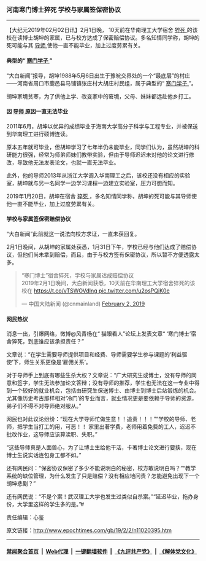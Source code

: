 ### 河南寒门博士猝死 学校与家属签保密协议
------------------------

<p>
 【大纪元2019年02月02日讯】2月1日晚， 10天前在华南理工大学宿舍
 <a href="http://www.epochtimes.com/gb/tag/%E7%8C%9D%E6%AD%BB.html">
  猝死
 </a>
 的该校在读博士胡坤的家属，已与校方达成了保密赔偿协议。多名知情同学称，胡坤的死可能与其
 <a href="http://www.epochtimes.com/gb/tag/%E5%AF%BC%E5%B8%88.html">
  导师
 </a>
 使他一直不能毕业，加上过度劳累有关。
</p>
<h4>
 典型的“
 <a href="http://www.epochtimes.com/gb/tag/%E5%AF%92%E9%97%A8%E5%AD%A6%E5%AD%90.html">
  寒门学子
 </a>
 ”
</h4>
<p>
 “大白新闻”报导，胡坤1988年5月6日出生于豫皖交界处的一个“最底层”的村庄——河南省周口市鹿邑县马铺镇张庄村大胡庄村民组，属于典型的“
 <a href="http://www.epochtimes.com/gb/tag/%E5%AF%92%E9%97%A8%E5%AD%A6%E5%AD%90.html">
  寒门学子
 </a>
 ”。
</p>
<p>
 胡坤家境贫寒，为了供他上学、改变家中的窘境，父母、妹妹都远赴他乡打工。
</p>
<h4>
 因
 <a href="http://www.epochtimes.com/gb/tag/%E5%AF%BC%E5%B8%88.html">
  导师
 </a>
 原因一直无法毕业
</h4>
<p>
 2011年6月，胡坤以优异的成绩毕业于海南大学高分子科学与工程专业，并被保送到华南理工进行硕博连读。
</p>
<p>
 原本五年就可毕业，但胡坤学习了七年半仍未能毕业，同学们认为，虽然胡坤的科研能力很强，经常为师弟师妹们教带实验，但由于导师迟迟未对他的论文进行修改，导致他无法发表论文，也就一直无法毕业。
</p>
<p>
 此外，他的导师2013年从浙江大学调入华南理工之后，该校还没有相应的实验室，胡坤就与另一名同学一边学习课程一边建立实验室，压力可想而知。
</p>
<p>
 2019年1月20日，胡坤在宿舍
 <a href="http://www.epochtimes.com/gb/tag/%E7%8C%9D%E6%AD%BB.html">
  猝死
 </a>
 ，多名知情同学称，胡坤的死可能与其导师使他一直不能毕业，加上过度劳累有关。
</p>
<h4>
 学校与家属签保密赔偿协议
</h4>
<p>
 “大白新闻”此前就这一说法向校方求证，一直未获回复。
</p>
<p>
 2月1日晚间，从胡坤的家属处获悉，1月31日下午，学校已经与他们达成了赔偿协议，但他们尚未拿到赔偿，而且，由于与校方签有保密协议，所以暂不方便透露太多。
</p>
<blockquote class="twitter-tweet" data-lang="en">
 <p dir="ltr" lang="zh">
  “寒门博士”宿舍猝死，学校与家属达成赔偿协议
  <br/>
  2019年2月1日晚间，大白新闻获悉，10天前在华南理工大学宿舍猝死的该校在
  <a href="https://t.co/vTSWOVdIng">
   https://t.co/vTSWOVdIng
  </a>
  <a href="https://t.co/u2osPQiK0e">
   pic.twitter.com/u2osPQiK0e
  </a>
 </p>
 <p>
  — 中国大陆新闻 (@cnmainland)
  <a href="https://twitter.com/cnmainland/status/1091549714598617088?ref_src=twsrc%5Etfw">
   February 2, 2019
  </a>
 </p>
</blockquote>
<p>
</p>
<h4>
 网民热议
</h4>
<p>
 消息一出，引爆网络，微博@风青杨在“ 猫眼看人”论坛上发表文章“ ‘寒门博士’宿舍猝死，到底谁应该承担责任？”
</p>
<p>
 文章说：“在学生需要导师提供项目和经费、导师需要学生参与课题的‘利益驱使’下，师生关系更像是‘雇佣关系’。
</p>
<p>
 对于导师手上到底有哪些生杀大权？文章说：“广大研究生或博士，没有导师的同意和签字，学生无法参加论文答辩；没有导师的推荐，学生也无法在这一专业中得到一个较好的就业机会，包括由研究生保送博士、由博士到博士后站锻炼的机会。尤其像历史考古那样相对‘冷门’的专业而言，就业情况更是要依赖于导师的资源，弟子们不得不对导师绝对服从。”
</p>
<p>
 网民也对此议论纷纷：“现在大学导师忙做生意！！追责！！！”“学校的导师、老师，把学生当打工的用，可恶！！ 家里出著学费，老师用着免费的工人，迟迟不批改作业，这导师应该算渎职、失职。”
</p>
<p>
 “这些导师真是人面兽心，为了让博士生给他干活，卡著博士论文进行要挟，现在博士生说实话连包身工都不如。”
</p>
<p>
 还有网民问：“保密协议保密了多少不能说明白的秘密，校方敢说明白吗？”“教学系统的缺位管理，为什么发生了只是赔偿？没有相应地问责？怎能避免出现下一个胡坤悲剧？”
</p>
<p>
 还有网民说：“不是个案！武汉理工大学也发生过类似自杀案。”“延迟毕业，拖办身份，大学里这样的学生多的是。”#
</p>
<p>
 责任编辑：心鉴
</p>

原文链接：http://www.epochtimes.com/gb/19/2/2/n11020395.htm


------------------------
#### [禁闻聚合首页](https://github.com/gfw-breaker/banned-news/blob/master/README.md) &nbsp;|&nbsp; [Web代理](https://github.com/gfw-breaker/open-proxy/blob/master/README.md) &nbsp;|&nbsp; [一键翻墙软件](https://github.com/gfw-breaker/nogfw/blob/master/README.md) &nbsp;|&nbsp; [《九评共产党》](https://github.com/gfw-breaker/9ping.md/blob/master/README.md#九评之一评共产党是什么) &nbsp;|&nbsp; [《解体党文化》](https://github.com/gfw-breaker/jtdwh.md/blob/master/README.md#绪论)